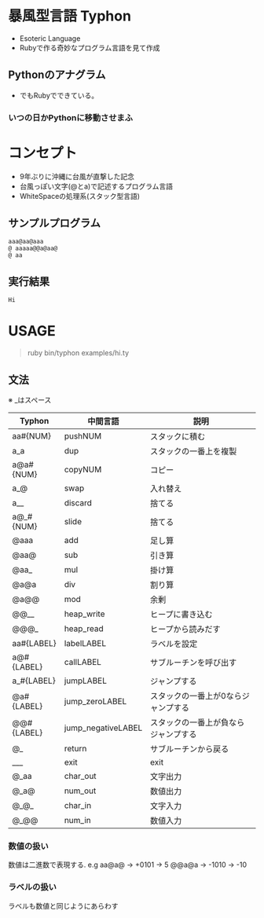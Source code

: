 # 暴風型言語 Typhon
 - Esoteric Language
 - Rubyで作る奇妙なプログラム言語を見て作成
## Pythonのアナグラム
 - でもRubyでできている。
### いつの日かPythonに移動させまふ
# コンセプト
 - 9年ぶりに沖縄に台風が直撃した記念
 - 台風っぽい文字(@とa)で記述するプログラム言語
 - WhiteSpaceの処理系(スタック型言語)
## サンプルプログラム
    aaa@aa@aaa
    @ aaaaa@@a@aa@
    @ aa
## 実行結果
    Hi
# USAGE
> ruby bin/typhon examples/hi.ty

## 文法
※ \_はスペース

Typhon|中間言語|説明
-|-|-
aa#{NUM}|pushNUM|スタックに積む
a\_a|dup|スタックの一番上を複製
a@a#{NUM}|copyNUM|コピー
a\_@|swap|入れ替え
a\_\_|discard|捨てる
a@\_#{NUM}|slide|捨てる
@aaa|add|足し算
@aa@|sub|引き算
@aa\_|mul|掛け算
@a@a|div|割り算
@a@@|mod|余剰
@@\_\_|heap\_write|ヒープに書き込む
@@@\_|heap\_read|ヒープから読みだす
aa#{LABEL}|labelLABEL|ラベルを設定
a@#{LABEL}|callLABEL|サブルーチンを呼び出す
a\_#{LABEL}|jumpLABEL|ジャンプする
@a#{LABEL}|jump\_zeroLABEL|スタックの一番上が0ならジャンプする
@@#{LABEL}|jump\_negativeLABEL|スタックの一番上が負ならジャンプする
@\_|return|サブルーチンから戻る
\_\_\_|exit|exit
@\_aa|char\_out|文字出力
@\_a@|num\_out|数値出力
@\_@\_|char\_in|文字入力
@\_@@|num\_in|数値入力

### 数値の扱い
数値は二進数で表現する.
    e.g aa@a@ -> +0101 -> 5
        @@a@a -> -1010 -> -10
### ラベルの扱い
ラベルも数値と同じようにあらわす
